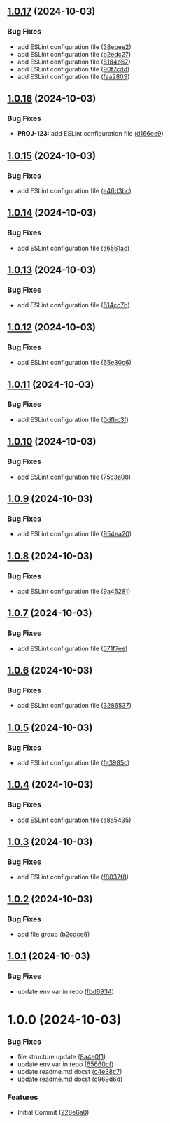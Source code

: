 ## [1.0.17](https://github.com/eliecer2000/pre-commit-image/compare/v1.0.16...v1.0.17) (2024-10-03)


### Bug Fixes

* add ESLint configuration file ([38ebee2](https://github.com/eliecer2000/pre-commit-image/commit/38ebee23e8e2811cfe86266031e7683dec2eb8d3))
* add ESLint configuration file ([b2edc27](https://github.com/eliecer2000/pre-commit-image/commit/b2edc27dcc47036c86bd43cd45a9bbc1df47c68a))
* add ESLint configuration file ([8184b67](https://github.com/eliecer2000/pre-commit-image/commit/8184b670738e940ff6ffb133fa07fec298209cc6))
* add ESLint configuration file ([90f7cdd](https://github.com/eliecer2000/pre-commit-image/commit/90f7cdd8754049ee531064b2f95a89a07fdd0594))
* add ESLint configuration file ([faa2809](https://github.com/eliecer2000/pre-commit-image/commit/faa2809175d77edcc7da674dd20ecf5564c5373a))

## [1.0.16](https://github.com/eliecer2000/pre-commit-image/compare/v1.0.15...v1.0.16) (2024-10-03)


### Bug Fixes

* **PROJ-123:** add ESLint configuration file ([d166ee9](https://github.com/eliecer2000/pre-commit-image/commit/d166ee902b8e9dc8c1ad76cddcc6238bfb678207))

## [1.0.15](https://github.com/eliecer2000/pre-commit-image/compare/v1.0.14...v1.0.15) (2024-10-03)


### Bug Fixes

* add ESLint configuration file ([e46d3bc](https://github.com/eliecer2000/pre-commit-image/commit/e46d3bc9a71e1e11764bbb7ceaf53d11bbab7a91))

## [1.0.14](https://github.com/eliecer2000/pre-commit-image/compare/v1.0.13...v1.0.14) (2024-10-03)


### Bug Fixes

* add ESLint configuration file ([a6561ac](https://github.com/eliecer2000/pre-commit-image/commit/a6561ac5be1c7690c1f5a6806053c2d64db90fe1))

## [1.0.13](https://github.com/eliecer2000/pre-commit-image/compare/v1.0.12...v1.0.13) (2024-10-03)


### Bug Fixes

* add ESLint configuration file ([614cc7b](https://github.com/eliecer2000/pre-commit-image/commit/614cc7baa1f9eaaab95af01f879babbee660af79))

## [1.0.12](https://github.com/eliecer2000/pre-commit-image/compare/v1.0.11...v1.0.12) (2024-10-03)


### Bug Fixes

* add ESLint configuration file ([65e30c6](https://github.com/eliecer2000/pre-commit-image/commit/65e30c6c4887a9a213c9811a364e9fc6ec4a6596))

## [1.0.11](https://github.com/eliecer2000/pre-commit-image/compare/v1.0.10...v1.0.11) (2024-10-03)


### Bug Fixes

* add ESLint configuration file ([0dfbc3f](https://github.com/eliecer2000/pre-commit-image/commit/0dfbc3fa965470f6a9400e805816eea9d307c7ec))

## [1.0.10](https://github.com/eliecer2000/pre-commit-image/compare/v1.0.9...v1.0.10) (2024-10-03)


### Bug Fixes

* add ESLint configuration file ([75c3a08](https://github.com/eliecer2000/pre-commit-image/commit/75c3a0851839f5e5e9a94106cf66cdcf86121422))

## [1.0.9](https://github.com/eliecer2000/pre-commit-image/compare/v1.0.8...v1.0.9) (2024-10-03)


### Bug Fixes

* add ESLint configuration file ([954ea20](https://github.com/eliecer2000/pre-commit-image/commit/954ea208645cd01812d1cd1ecf9fb733bf92e591))

## [1.0.8](https://github.com/eliecer2000/pre-commit-image/compare/v1.0.7...v1.0.8) (2024-10-03)


### Bug Fixes

* add ESLint configuration file ([9a45281](https://github.com/eliecer2000/pre-commit-image/commit/9a45281ede4ede10ea48f9dcf4a08ca96156a07e))

## [1.0.7](https://github.com/eliecer2000/pre-commit-image/compare/v1.0.6...v1.0.7) (2024-10-03)


### Bug Fixes

* add ESLint configuration file ([571f7ee](https://github.com/eliecer2000/pre-commit-image/commit/571f7ee88d21fc8332122381e420a22f28777938))

## [1.0.6](https://github.com/eliecer2000/pre-commit-image/compare/v1.0.5...v1.0.6) (2024-10-03)


### Bug Fixes

* add ESLint configuration file ([3286537](https://github.com/eliecer2000/pre-commit-image/commit/32865370c3d4cd704d95b3fd6bbabe4e06b37fff))

## [1.0.5](https://github.com/eliecer2000/pre-commit-image/compare/v1.0.4...v1.0.5) (2024-10-03)


### Bug Fixes

* add ESLint configuration file ([fe3985c](https://github.com/eliecer2000/pre-commit-image/commit/fe3985cb7aca5201fdc7f5ac20ea851b5a5fb896))

## [1.0.4](https://github.com/eliecer2000/pre-commit-image/compare/v1.0.3...v1.0.4) (2024-10-03)


### Bug Fixes

* add ESLint configuration file ([a8a5435](https://github.com/eliecer2000/pre-commit-image/commit/a8a543581a7d2679ee68ff7d8d61e7aeba54b8c9))

## [1.0.3](https://github.com/eliecer2000/pre-commit-image/compare/v1.0.2...v1.0.3) (2024-10-03)


### Bug Fixes

* add ESLint configuration file ([f8037f8](https://github.com/eliecer2000/pre-commit-image/commit/f8037f8df799ea40cfcbfabac60056362f246b9a))

## [1.0.2](https://github.com/eliecer2000/pre-commit-image/compare/v1.0.1...v1.0.2) (2024-10-03)


### Bug Fixes

* add file group ([b2cdce9](https://github.com/eliecer2000/pre-commit-image/commit/b2cdce9c1d13fd914e1cfc81839dfbeea106036b))

## [1.0.1](https://github.com/eliecer2000/pre-commit-image/compare/v1.0.0...v1.0.1) (2024-10-03)


### Bug Fixes

* update env var in repo ([fbd6934](https://github.com/eliecer2000/pre-commit-image/commit/fbd6934c466b6d1f628c14d7fb973c43b1454ae3))

# 1.0.0 (2024-10-03)


### Bug Fixes

* file structure update ([8a4e0f1](https://github.com/eliecer2000/pre-commit-image/commit/8a4e0f14c5c1a058dbfb56e7d1236f19aa5f9a74))
* update env var in repo ([65660cf](https://github.com/eliecer2000/pre-commit-image/commit/65660cf69faaab4734a1f3bb9b6d83b1c763c9f1))
* update readme.md docst ([c4e38c7](https://github.com/eliecer2000/pre-commit-image/commit/c4e38c73a7815feaf30e3db36f090f503b264577))
* update readme.md docst ([c969d6d](https://github.com/eliecer2000/pre-commit-image/commit/c969d6de30f3a77d696bfcd826eec7f12f439d41))


### Features

* Initial Commit ([228e6a0](https://github.com/eliecer2000/pre-commit-image/commit/228e6a02b3e2e4813d505758642f915fd767c888))
